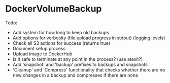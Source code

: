 # DockerVolumeBackup

Todo:    
 - Add system for how long to keep old backups
 - Add options for verbosity (file upload progress in stdout) (logging levels)
 - Check all S3 actions for success (returns true)
 - Document setup process
 - Upload image to DockerHub
 - Is it safe to terminate at any point in the process? (use atexit?)
 - Add 'snapshot' and 'backup' prefixes to backups and snapshots
 - 'Cleanup' and 'Compress' functionality that checks whether there are no new 
 changes in a backup and compresses if there are none